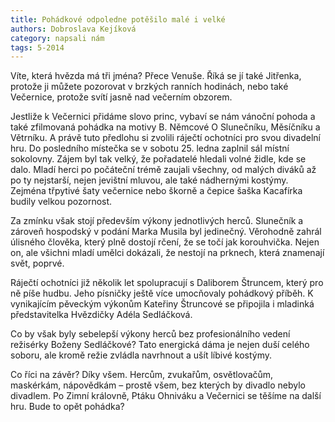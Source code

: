 ```yaml
---
title: Pohádkové odpoledne potěšilo malé i velké
authors: Dobroslava Kejíková
category: napsali nám
tags: 5-2014
---
```


Víte, která hvězda má tři jména? Přece Venuše. Říká se jí také Jitřenka, protože ji můžete pozorovat v brzkých ranních hodinách, nebo také Večernice, protože svítí jasně nad večerním obzorem.

Jestliže k Večernici přidáme slovo princ, vybaví se nám vánoční pohoda a také zfilmovaná pohádka na motivy B. Němcové O Slunečníku, Měsíčníku a Větrníku. A právě tuto předlohu si zvolili ráječtí ochotníci pro svou divadelní hru. Do posledního místečka se v sobotu 25. ledna zaplnil sál místní sokolovny. Zájem byl tak velký, že pořadatelé hledali volné židle, kde se dalo. Mladí herci po počáteční trémě zaujali všechny, od malých diváků až po ty nejstarší, nejen jevištní mluvou, ale také nádhernými kostýmy. Zejména třpytivé šaty večernice nebo škorně a čepice šaška Kacafírka budily velkou pozornost.

Za zmínku však stojí především výkony jednotlivých herců. Slunečník a zároveň hospodský v podání Marka Musila byl jedinečný. Věrohodně zahrál úlisného člověka, který plně dostojí rčení, že se točí jak korouhvička. Nejen on, ale všichni mladí umělci dokázali, že nestojí na prknech, která znamenají svět, poprvé.

Ráječtí ochotníci již několik let spolupracují s Daliborem Štruncem, který pro ně píše hudbu. Jeho písničky ještě více umocňovaly pohádkový příběh. K vynikajícím pěveckým výkonům Kateřiny Štruncové se připojila i mladinká představitelka Hvězdičky Adéla Sedláčková.

Co by však byly sebelepší výkony herců bez profesionálního vedení režisérky Boženy Sedláčkové? Tato energická dáma je nejen duší celého soboru, ale kromě režie zvládla navrhnout a ušít líbivé kostýmy.

Co říci na závěr? Díky všem. Hercům, zvukařům, osvětlovačům, maskérkám, nápovědkám – prostě všem, bez kterých by divadlo nebylo divadlem. Po Zimní královně, Ptáku Ohniváku a Večernici se těšíme na další hru. Bude to opět pohádka?